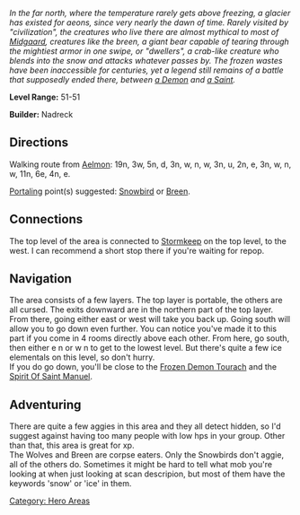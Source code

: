 *In the far north, where the temperature rarely gets above freezing, a
glacier has existed for aeons, since very nearly the dawn of time.
Rarely visited by "civilization", the creatures who live there are
almost mythical to most of
[Midgaard](:Category:_Midgaard.md "wikilink"), creatures like the breen,
a giant bear capable of tearing through the mightiest armor in one
swipe, or "dwellers", a crab-like creature who blends into the snow and
attacks whatever passes by. The frozen wastes have been inaccessible for
centuries, yet a legend still remains of a battle that supposedly ended
there, between [a Demon](Frozen_Demon_Tourach.md "wikilink") and [a
Saint](Spirit_Of_Saint_Manuel.md "wikilink").*

**Level Range:** 51-51

**Builder:** Nadreck

## Directions

Walking route from [Aelmon](Aelmon.md "wikilink"): 19n, 3w, 5n, d, 3n,
w, n, w, 3n, u, 2n, e, 3n, w, n, w, 11n, 6e, 4n, e.

[Portaling](Portal.md "wikilink") point(s) suggested:
[Snowbird](Snowbird.md "wikilink") or [Breen](Breen "wikilink").

## Connections

The top level of the area is connected to
[Stormkeep](:Category:Stormkeep.md "wikilink") on the top level, to the
west. I can recommend a short stop there if you're waiting for repop.

## Navigation

The area consists of a few layers. The top layer is portable, the others
are all cursed. The exits downward are in the northern part of the top
layer. From there, going either east or west will take you back up.
Going south will allow you to go down even further. You can notice
you've made it to this part if you come in 4 rooms directly above each
other. From here, go south, then either e n or w n to get to the lowest
level. But there's quite a few ice elementals on this level, so don't
hurry.  
If you do go down, you'll be close to the [Frozen Demon
Tourach](Frozen_Demon_Tourach "wikilink") and the [Spirit Of Saint
Manuel](Spirit_Of_Saint_Manuel "wikilink").

## Adventuring

There are quite a few aggies in this area and they all detect hidden, so
I'd suggest against having too many people with low hps in your group.
Other than that, this area is great for xp.  
The Wolves and Breen are corpse eaters. Only the Snowbirds don't aggie,
all of the others do. Sometimes it might be hard to tell what mob you're
looking at when just looking at scan descripion, but most of them have
the keywords 'snow' or 'ice' in them.

[Category: Hero Areas](Category:_Hero_Areas "wikilink")
